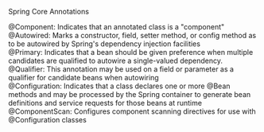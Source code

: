 Spring Core Annotations

@Component: Indicates that an annotated class is a "component"<br />
@Autowired: Marks a constructor, field, setter method, or config method as to be autowired by Spring's dependency injection facilities<br />
@Primary: Indicates that a bean should be given preference when multiple candidates are qualified to autowire a single-valued dependency.<br />
@Qualifier: This annotation may be used on a field or parameter as a qualifier for candidate beans when autowiring<br />
@Configuration: Indicates that a class declares one or more @Bean methods and may be processed by the Spring container to generate bean definitions and service requests for those beans at runtime<br />
@ComponentScan: Configures component scanning directives for use with @Configuration classes
